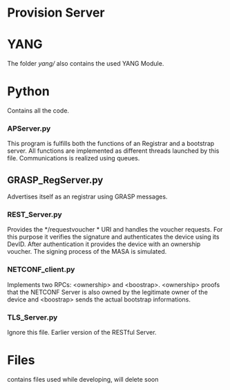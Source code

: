 # Provision Server
# YANG

The folder *yang/* also contains the used YANG Module.

# Python
Contains all the code.
### APServer.py

This program is fulfills both the functions of an Registrar and a bootstrap server.
All functions are implemented as different threads launched by this file.
Communications is realized using queues.

## GRASP_RegServer.py
Advertises itself as an registrar using GRASP messages.

### REST_Server.py
Provides the */requestvoucher * URI and handles the voucher requests.
For this purpose it verifies the signature and authenticates the device using its DevID.
After authentication it provides the device with an ownership voucher.
The signing process of the MASA is simulated.

### NETCONF_client.py
Implements two RPCs: &lt;ownership&gt; and &lt;boostrap&gt;.
&lt;ownership&gt; proofs that the NETCONF Server is also owned by the legitimate owner of the device and &lt;boostrap&gt; sends the actual bootstrap informations.


### TLS_Server.py
Ignore this file.
Earlier version of the RESTful Server.

# Files
contains files used while developing, will delete soon
